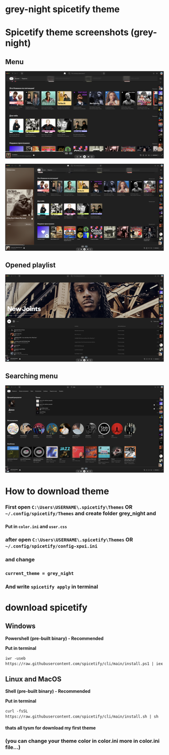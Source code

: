 # grey-night **spicetify theme**

# Spicetify theme screenshots (grey-night)

## Menu
![Preview](theme1.png)

![Preview](theme4.png)

## Opened playlist 

![Preview](theme2.png)

## Searching menu

![Preview](theme3.png)

# How to download theme


### First open `C:\Users\USERNAME\.spicetify\Themes` **OR** `~/.config/spicetify/Themes` and create folder grey_night and 
### 
#### **Put in** `color.ini` **and** `user.css`
### after open `C:\Users\USERNAME\.spicetify\Themes` **OR** `~/.config/spicetify/config-xpui.ini ` 
### and change 
### `current_theme = grey_night`
### **And write** `spicetify apply` in terminal


# download spicetify

## **Windows**

**Powershell (pre-built binary) - Recommended**

**Put in terminal**

`iwr -useb https://raw.githubusercontent.com/spicetify/cli/main/install.ps1 | iex`


## **Linux and MacOS**
**Shell (pre-built binary) - Recommended**

**Put in terminal**

`curl -fsSL https://raw.githubusercontent.com/spicetify/cli/main/install.sh | sh`



#### thats all tysm for download my first theme

### (you can change your theme color in color.ini more in color.ini file...)
